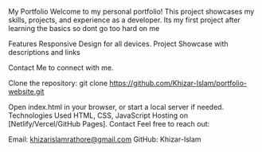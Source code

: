 My Portfolio
Welcome to my personal portfolio! This project showcases my skills, projects, and experience as a developer. Its my first project after learning the basics so dont go too hard on me

Features
Responsive Design for all devices.
Project Showcase with descriptions and links

Contact Me to connect with me.

Clone the repository:
git clone https://github.com/Khizar-Islam/portfolio-website.git

Open index.html in your browser, or start a local server if needed.
Technologies Used
HTML, CSS, JavaScript
Hosting on [Netlify/Vercel/GitHub Pages].
Contact
Feel free to reach out:

Email: khizarislamrathore@gmail.com
GitHub: Khizar-Islam

